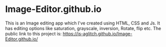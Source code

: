 # Image-Editor.github.io
This is an Image editing app which I've created using HTML, CSS and Js. It has editing options like saturation, grayscale, inversion, Rotate, flip etc.
The public link to this project is: https://is-aglitch.github.io/Image-Editor.github.io/
